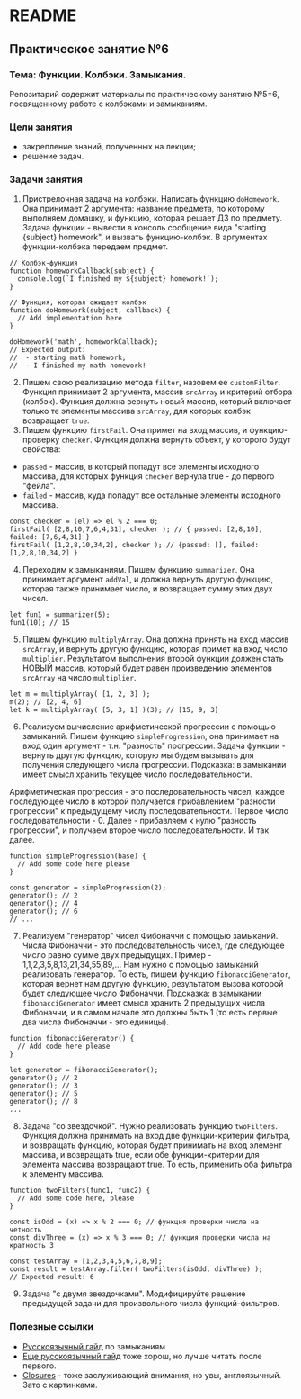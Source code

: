 # README

## Практическое занятие №6

### Тема: Функции. Колбэки. Замыкания.

Репозитарий содержит материалы по практическому занятию №5=6, посвященному работе с колбэками и замыканиям.

### Цели занятия
- закрепление знаний, полученных на лекции;
- решение задач.

### Задачи занятия
1. Пристрелочная задача на колбэки. Написать функцию `doHomework`. Она принимает 2 аргумента: название предмета, по которому выполняем домашку, и функцию, которая решает ДЗ по предмету. Задача функции - вывести в консоль сообщение вида "starting {subject} homework", и вызвать функцию-колбэк. В аргументах функции-колбэка передаем предмет.
```
// Колбэк-функция
function homeworkCallback(subject) {
  console.log(`I finished my ${subject} homework!`);
}

// Функция, которая ожидает колбэк
function doHomework(subject, callback) {
  // Add implementation here
}

doHomework('math', homeworkCallback);
// Expected output:
//  - starting math homework;
//  - I finished my math homework!
```
2. Пишем свою реализацию метода `filter`, назовем ее `customFilter`. Функция принимает 2 аргумента, массив `srcArray` и критерий отбора (колбэк). Функция должна вернуть новый массив, который включает только те элементы массива `srcArray`, для которых колбэк возвращает `true`.
3. Пишем функцию `firstFail`. Она примет на вход массив, и функцию-проверку `checker`. Функция должна вернуть объект, у которого будут свойства:
  - `passed` - массив, в который попадут все элементы исходного массива, для которых функция `checker` вернула true - до первого "фейла".
  - `failed` - массив, куда попадут все остальные элементы исходного массива.

```
const checker = (el) => el % 2 === 0;
firstFail( [2,8,10,7,6,4,31], checker ); // { passed: [2,8,10], failed: [7,6,4,31] }
firstFail( [1,2,8,10,34,2], checker ); // {passed: [], failed: [1,2,8,10,34,2] }
```
4. Переходим к замыканиям. Пишем функцию `summarizer`. Она принимает аргумент `addVal`, и должна вернуть другую функцию, которая также принимает число, и возвращает сумму этих двух чисел.
```
let fun1 = summarizer(5);
fun1(10); // 15
```
5. Пишем функцию `multiplyArray`. Она должна принять на вход массив `srcArray`, и вернуть другую функцию, которая примет на вход число `multiplier`. Результатом выполнения второй функции должен стать НОВЫЙ массив, который будет равен произведению элементов `srcArray` на число `multiplier`.
```
let m = multiplyArray( [1, 2, 3] );
m(2); // [2, 4, 6]
let k = multiplyArray( [5, 3, 1] )(3); // [15, 9, 3]
```
6. Реализуем вычисление арифметической прогрессии с помощью замыканий. Пишем функцию `simpleProgression`, она принимает на вход один аргумент - т.н. "разность" прогрессии. Задача функции - вернуть другую функцию, которую мы будем вызывать для получения следующего числа прогрессии. Подсказка: в замыкании имеет смысл хранить текущее число последовательности.

Арифметическая прогрессия - это последовательность чисел, каждое последующее число в которой получается прибавлением "разности прогрессии" к предыдущему числу последовательности. Первое число последовательности - 0. Далее - прибавляем к нулю "разность прогрессии", и получаем второе число последовательности. И так далее.
```
function simpleProgression(base) {
  // Add some code here please
}

const generator = simpleProgression(2);
generator(); // 2
generator(); // 4
generator(); // 6
// ...
```
7. Реализуем "генератор" чисел Фибоначчи с помощью замыканий. Числа Фибоначчи - это последовательность чисел, где следующее число равно сумме двух предыдущих. Пример - 1,1,2,3,5,8,13,21,34,55,89,... Нам нужно с помощью замыканий реализовать генератор. То есть, пишем функцию `fibonacciGenerator`, которая вернет нам другую функцию, результатом вызова которой будет следующее число Фибоначчи. Подсказка: в замыкании `fibonacciGenerator` имеет смысл хранить 2 предыдущих числа Фибоначчи, и в самом начале это должны быть 1 (то есть первые два числа Фибоначчи - это единицы).
```
function fibonacciGenerator() {
  // Add code here please
}

let generator = fibonacciGenerator();
generator(); // 2
generator(); // 3
generator(); // 5
generator(); // 8
...
```
8. Задача "со звездочкой". Нужно реализовать функцию `twoFilters`. Функция должна принимать на вход две функции-критерии фильтра, и возвращать функцию, которая будет принимать на вход элемент массива, и возвращать true, если обе функции-критерии для элемента массива возвращают true. То есть, применить оба фильтра к элементу массива.
```
function twoFilters(func1, func2) {
  // Add some code here, please
}

const isOdd = (x) => x % 2 === 0; // функция проверки числа на четность
const divThree = (x) => x % 3 === 0; // функция проверки числа на кратность 3

const testArray = [1,2,3,4,5,6,7,8,9];
const result = testArray.filter( twoFilters(isOdd, divThree) );
// Expected result: 6
```
9. Задача "с двумя звездочками". Модифицируйте решение предыдущей задачи для произвольного числа функций-фильтров.

### Полезные ссылки
- [Русскоязычный гайд](https://learn.javascript.ru/closure) по замыканиям
- [Еще русскоязычный гайд](https://medium.com/@stasonmars/%D0%BF%D0%BE%D0%BD%D0%B8%D0%BC%D0%B0%D0%B5%D0%BC-%D0%B7%D0%B0%D0%BC%D1%8B%D0%BA%D0%B0%D0%BD%D0%B8%D1%8F-%D0%B2-javascript-%D1%80%D0%B0%D0%B7-%D0%B8-%D0%BD%D0%B0%D0%B2%D1%81%D0%B5%D0%B3%D0%B4%D0%B0-c211805b6898) тоже хорош, но лучше читать после первого.
- [Closures](https://www.freecodecamp.org/news/lets-learn-javascript-closures-66feb44f6a44/) - тоже заслуживающий внимания, но увы, англоязычный. Зато с картинками.